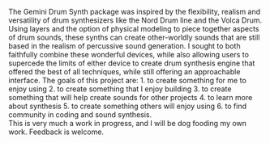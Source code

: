 The Gemini Drum Synth package was inspired by the flexibility, realism and versatility of drum synthesizers like the Nord Drum line and the Volca Drum. 
Using layers and the option of physical modeling to piece together aspects of drum sounds, these synths can create other-worldly sounds that are still based in the realism of percussive sound generation. 
I sought to both faithfully combine these wonderful devices, while also allowing users to supercede the limits of either device to create drum synthesis engine that offered the best of all techniques, while still offering an approachable interface. 
The goals of this project are:
    1. to create something for me to enjoy using
    2. to create something that I enjoy building 
    3. to create something that will help create sounds for other projects
    4. to learn more about synthesis
    5. to create something others will enjoy using
    6. to find community in coding and sound synthesis.  
This is very much a work in progress, and I will be dog fooding my own work. 
Feedback is welcome. 
